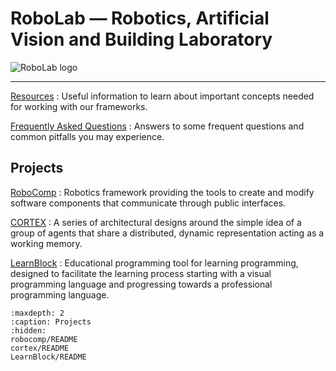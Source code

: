 # RoboLab — Robotics, Artificial Vision and Building Laboratory

![RoboLab logo](logo.png)

---

[Resources](resources/README)
:	Useful information to learn about important concepts needed for working with our frameworks.

[Frequently Asked Questions](faq/README)
:	Answers to some frequent questions and common pitfalls you may experience.

## Projects

[RoboComp](robocomp/README)
:	Robotics framework providing the tools to create and modify software components that communicate through public interfaces.

[CORTEX](cortex/README)
:	A series of architectural designs around the simple idea of a group of agents that share a distributed, dynamic representation acting as a working memory.

[LearnBlock](LearnBlock/README)
:	Educational programming tool for learning programming, designed to facilitate the learning process starting with a visual programming language and progressing towards a professional programming language.

```{toctree}
:maxdepth: 2
:caption: Projects
:hidden:
robocomp/README
cortex/README
LearnBlock/README
```
